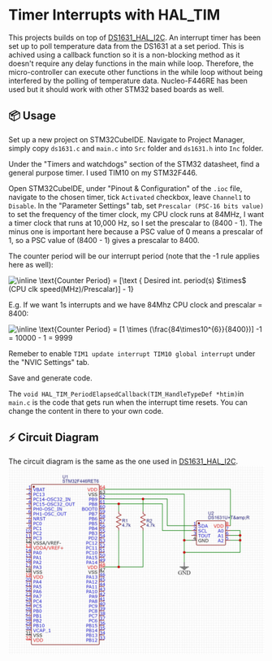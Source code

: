# Timer Interrupts with HAL_TIM

This projects builds on top of [DS1631_HAL_I2C](https://github.com/Vincentho711/STM32-Embedded-Development/tree/master/DS1631_HAL_I2C). An interrupt timer has been set up to poll temperature data from the DS1631 at a set period. This is achived using a callback function so it is a non-blocking method as it doesn't require any delay functions in the main while loop. Therefore, the micro-controller can execute other functions in the while loop without being interfered by the polling of temperature data. Nucleo-F446RE has been used but it should work with other STM32 based boards as well.

## 📦 Usage

Set up a new project on STM32CubeIDE. Navigate to Project Manager, simply copy `ds1631.c` and `main.c` into `Src` folder and `ds1631.h` into `Inc` folder. 

Under the "Timers and watchdogs" section of the STM32 datasheet, find a general purpose timer. I used TIM10 on my STM32F446. 

Open STM32CubeIDE, under "Pinout & Configuration" of the `.ioc` file, navigate to the chosen timer, tick `Activated` checkbox, leave `Channel1` to `Disable`. In the "Parameter Settings" tab, set `Prescalar (PSC-16 bits value)` to set the frequency of the timer clock, my CPU clock runs at 84MHz, I want a timer clock that runs at 10,000 Hz, so I set the prescalar to (8400 - 1). The minus one is important here because a PSC value of 0 means a prescalar of 1, so a PSC value of (8400 - 1) gives a prescalar to 8400.

The counter period will be our interrupt period (note that the -1 rule applies here as well): 

<img src="https://latex.codecogs.com/png.image?\dpi{110}&space;\inline&space;\text{Counter&space;Period}&space;=&space;[\text&space;{&space;Desired&space;int.&space;period(s)&space;$\times$&space;(CPU&space;clk&space;speed(MHz)/Prescalar)]&space;-&space;1}" title="\inline \text{Counter Period} = [\text { Desired int. period(s) $\times$ (CPU clk speed(MHz)/Prescalar)] - 1}" />

E.g. If we want 1s interrupts and we have 84Mhz CPU clock and prescalar = 8400: 

<img src="https://latex.codecogs.com/png.image?\dpi{110}&space;\inline&space;\text{Counter&space;Period}&space;=&space;&space;[1&space;\times&space;(\frac{84\times10^{6}}{8400})]&space;-1&space;=&space;10000&space;-&space;1&space;=&space;9999&space;" title="\inline \text{Counter Period} =  [1 \times (\frac{84\times10^{6}}{8400})] -1 = 10000 - 1 = 9999 " />

Remeber to enable `TIM1 update interrupt TIM10 global interrupt` under the "NVIC Settings" tab.

Save and generate code.

The `void HAL_TIM_PeriodElapsedCallback(TIM_HandleTypeDef *htim)`in `main.c` is the code that gets run when the interrupt time resets. You can change the content in there to your own code. 

## ⚡ Circuit Diagram
The circuit diagram is the same as the one used in [DS1631_HAL_I2C](https://github.com/Vincentho711/STM32-Embedded-Development/tree/master/DS1631_HAL_I2C). 
![Circuit Diagram](https://github.com/Vincentho711/STM32-Embedded-Development/blob/master/Timer_Interrupts_HAL_TIM/circuit_diagram.JPG?raw=true)